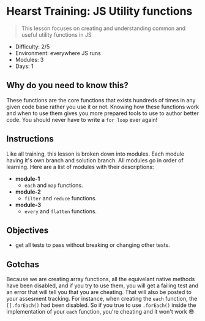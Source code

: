 # Hearst Training: JS Utility functions
> This lesson focuses on creating and understanding common and useful utility functions in JS
* Difficulty: 2/5
* Environment: everywhere JS runs
* Modules: 3
* Days: 1


## Why do you need to know this?
These functions are the core functions that exists hundreds of times in any given code base rather you use it or not. Knowing how these functions work and when to use them gives you more prepared tools to use to author better code. You should never have to write a `for loop` ever again!

## Instructions
Like all training, this lesson is broken down into modules. Each module having it's own branch and solution branch. All modules go in order of learning. Here are a list of modules with their descriptions:

* **module-1**
  * `each` and `map` functions.
* **module-2**
  * `filter` and `reduce` functions.
* **module-3**
  * `every` and `flatten` functions.

## Objectives
* get all tests to pass without breaking or changing other tests.

## Gotchas
Because we are creating array functions, all the equivelant native methods have been disabled, and if you try to use them, you will get a failing test and an error that will tell you that you are cheating. That will also be posted to your assesment tracking. For instance, when creating the `each` function, the `[].forEach()` had been disabled. So if you true to use `.forEach()` inside the implementation of your `each` function, you're cheating and it won't work :sunglasses:
